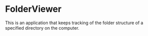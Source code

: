 # FolderViewer
This is an application that keeps tracking of the folder structure of a specified directory on the computer.
